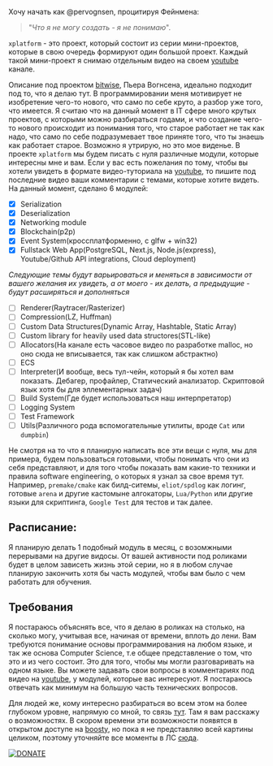 Хочу начать как @pervognsen, процитируя Фейнмена:
>"_Что я не могу создать - я не понимаю_".

`xplatform` - это проект, который состоит из серии мини-проектов, которые в свою очередь формируют один большой проект. Каждый такой мини-проект я снимаю отдельным видео на своем [youtube](https://www.youtube.com/c/Winderton) канале.

Описание под проектом [bitwise](https://github.com/pervognsen/bitwise), Пьера Вогнсена, идеально подходит под то, что я делаю тут. В программировании меня мотивирует не изобретение чего-то нового, что само по себе круто, а разбор уже того, что имеется. Я считаю что на данный момент в IT сфере много крутых проектов, с которыми можно разбираться годами, и что создание чего-то нового происходит из понимания того, что старое работает не так как надо, что само по себе подразумевает твое приняте того, что ты знаешь как работает старое. Возможно я утрирую, но это мое виденье.
В проекте `xplatform` мы будем писать с нуля различные модули, которые интересны мне и вам. Если у вас есть пожелания по тому, чтобы вы хотели увидеть в формате видео-туториала на [youtube](https://www.youtube.com/c/Winderton), то пишите под последние видео ваши комментарии с темами, которые хотите видеть. На данный момент, сделано 6 модулей:
- [x] Serialization
- [x] Deserialization
- [x] Networking module
- [x] Blockchain(p2p)
- [x] Event System(кроссплатформенно, с glfw + win32)
- [x] Fullstack Web App(PostgreSQL, Next.js, Node.js(express), Youtube/Github API integrations, Cloud deployment)
 
_Следующие темы будут варьироваться и меняться в зависимости от вашего желания их увидеть, а от моего - их делать, а предыдущие - будут расширяться и дополняться_
- [ ] Renderer(Raytracer/Rasterizer)
- [ ] Compression(LZ, Huffman)
- [ ] Custom Data Structures(Dynamic Array, Hashtable, Static Array)
- [ ] Custom library for heavily used data structores(STL-like)
- [ ] Allocators(На канале есть часовое видео по разработке malloc, но оно сюда не вписывается, так как слишком абстрактно)
- [ ] ECS
- [ ] Interpreter(И вообще, весь тул-чейн, который я бы хотел вам показать. Дебагер, профайлер, Статический анализатор. Скриптовой язык хотя бы для эллементарных задач)
- [ ] Build System(Где будет использоваться наш интерпретатор)
- [ ] Logging System
- [ ] Test Framework
- [ ] Utils(Различного рода вспомогательные утилиты, вроде `Cat` или `dumpbin`)

Не смотря на то что я планирую написать все эти вещи с нуля, мы для примера, будем пользоваться готовыми, чтобы понимать что они из себя представляют, и для того чтобы показать вам какие-то техники и правила software engineering, о которых я узнал за свое время тут. Например, `premake/cmake` как билд-ситемы, `eliot/spdlog` как логинг, готовые `arena` и другие кастомыне алгокаторы, `Lua/Python` или другие языки для скриптинга, `Google Test` для тестов и так далее.

## Расписание:
Я планирую делать 1 подобный модуль в месяц, с возомжными перерывами на другие видосы. От вашей активности под роликами будет в целом зависеть жизнь этой серии, но я в любом случае планирую закончить хотя бы часть модулей, чтобы вам было с чем работать для обучения.

## Требования
Я постараюсь объяснять все, что я делаю в роликах на столько, на сколько могу, учитывая все, начиная от времени, вплоть до лени. Вам требуются понимание основы программирования на любом языке, и так же основа Computer Science, т.е общее представление о том, что это и из чего состоит. Это для того, чтобы мы могли разговаривать на одном языке.
Вы можете задавать свои вопросы в комментариях под видео на [youtube](https://www.youtube.com/c/Winderton), у модулей, которые вас интересуют. Я постараюсь отвечать как минимум на большую часть технических вопросов.

Для людей же, кому интересно разбираться во всем этом на более глубоком уровне, напрямую со мной, то связь [тут](https://t.me/wndtn). Там я вам расскажу о возможностях. В скором времени эти возможности появятся в открытом доступе на [boosty](https://boosty.to/wndtn), но пока я не представляю всей картины целиком, поэтому уточняйте все моменты в ЛС [сюда](https://t.me/wndtn).



[![DONATE](https://img.shields.io/badge/boosty-tip-green)](https://boosty.to/wndtn)

